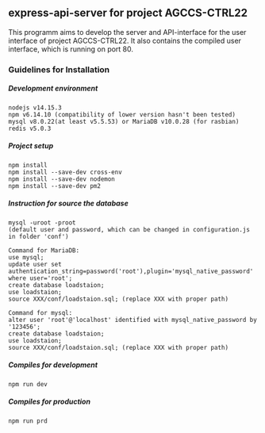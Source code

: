 ## express-api-server for project AGCCS-CTRL22
This programm aims to develop the server and API-interface for the user interface of project AGCCS-CTRL22. It also contains the compiled user interface, which is running on port 80.

### Guidelines for Installation

##### Development environment
```
nodejs v14.15.3
npm v6.14.10 (compatibility of lower version hasn't been tested)
mysql v8.0.22(at least v5.5.53) or MariaDB v10.0.28 (for rasbian) 
redis v5.0.3
```

##### Project setup
```
npm install
npm install --save-dev cross-env
npm install --save-dev nodemon
npm install --save-dev pm2
```
##### Instruction for source the database
```
mysql -uroot -proot 
(default user and password, which can be changed in configuration.js in folder 'conf')

Command for MariaDB:
use mysql;
update user set authentication_string=password('root'),plugin='mysql_native_password' where user='root';
create database loadstaion;
use loadstaion;
source XXX/conf/loadstaion.sql; (replace XXX with proper path)

Command for mysql:
alter user 'root'@'localhost' identified with mysql_native_password by '123456';
create database loadstaion;
use loadstaion;
source XXX/conf/loadstaion.sql; (replace XXX with proper path)

```

##### Compiles for development
```
npm run dev
```

##### Compiles for production
```
npm run prd
```
